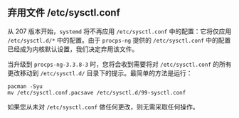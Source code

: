 ## 弃用文件 /etc/sysctl.conf



从 207 版本开始，`systemd` 将不再应用 `/etc/sysctl.conf` 中的配置：它将仅应用 `/etc/sysctl.d/*` 中的配置。由于 `procps-ng` 提供的 `/etc/sysctl.conf` 中的配置已经成为内核默认设置，我们决定弃用该文件。

当升级到 `procps-ng-3.3.8-3` 时，您将会收到需要将对 `/etc/sysctl.conf` 的所有更改移动到 `/etc/sysctl.d/` 目录下的提示。最简单的方法是运行：

```
pacman -Syu
mv /etc/sysctl.conf.pacsave /etc/sysctl.d/99-sysctl.conf
```

如果您从未对 `/etc/sysctl.conf` 做任何更改，则无需采取任何操作。